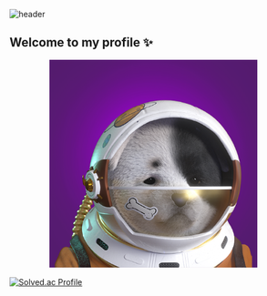 ![header](https://capsule-render.vercel.app/api?type=wave&color=auto&height=300&section=header&text=laidbackGuy's%20Profile&fontSize=70)
## Welcome to my profile ✨

<center><img src="SDA.png" width="365" height="365"></center>


<!--
**laidbackGuy/laidbackGuy** is a ✨ _special_ ✨ repository because its `README.md` (this file) appears on your GitHub profile.

Here are some ideas to get you started:
``
- 🔭 I’m currently working on ...
- 🌱 I’m currently learning ...
- 👯 I’m looking to collaborate on ...
- 🤔 I’m looking for help with ...
- 💬 Ask me about ...
- 📫 How to reach me: ...
- 😄 Pronouns: ...
- ⚡ Fun fact: ...
-->

[![Solved.ac Profile](http://mazassumnida.wtf/api/v2/generate_badge?boj=eung0202)](https://solved.ac/eung0202/)


